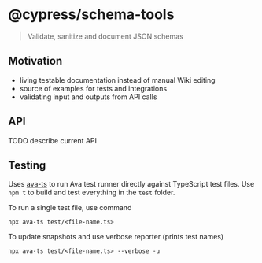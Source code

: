 # @cypress/schema-tools

> Validate, sanitize and document JSON schemas

## Motivation

* living testable documentation instead of manual Wiki editing
* source of examples for tests and integrations
* validating input and outputs from API calls

## API

TODO describe current API

## Testing

Uses [ava-ts](https://github.com/andywer/ava-ts#readme) to run Ava test runner directly against TypeScript test files. Use `npm t` to build and test everything in the `test` folder.

To run a single test file, use command

```
npx ava-ts test/<file-name.ts>
```

To update snapshots and use verbose reporter (prints test names)

```
npx ava-ts test/<file-name.ts> --verbose -u
```
